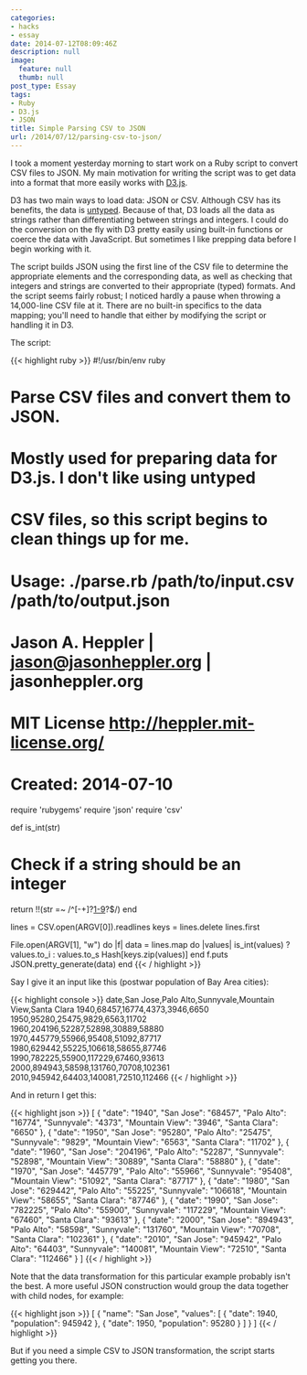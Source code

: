 ```yaml
---
categories:
- hacks
- essay
date: 2014-07-12T08:09:46Z
description: null
image:
  feature: null
  thumb: null
post_type: Essay
tags:
- Ruby
- D3.js
- JSON
title: Simple Parsing CSV to JSON
url: /2014/07/12/parsing-csv-to-json/
---
```


I took a moment yesterday morning to start work on a Ruby script to convert CSV files to JSON. My main motivation for writing the script was to get data into a format that more easily works with [D3.js](http://d3js.org). 

D3 has two main ways to load data: JSON or CSV. Although CSV has its benefits, the data is [untyped](http://en.wikipedia.org/wiki/Programming_language#Typed_versus_untyped_languages). Because of that, D3 loads all the data as strings rather than differentiating between strings and integers. I could do the conversion on the fly with D3 pretty easily using built-in functions or coerce the data with JavaScript. But sometimes I like prepping data before I begin working with it.

The script builds JSON using the first line of the CSV file to determine the appropriate elements and the corresponding data, as well as checking that integers and strings are converted to their appropriate (typed) formats. And the script seems fairly robust; I noticed hardly a pause when throwing a 14,000-line CSV file at it. There are no built-in specifics to the data mapping; you'll need to handle that either by modifying the script or handling it in D3.

The script: 

{{< highlight ruby >}}
#!/usr/bin/env ruby

# Parse CSV files and convert them to JSON.
# Mostly used for preparing data for D3.js. I don't like using untyped
# CSV files, so this script begins to clean things up for me.

# Usage: ./parse.rb /path/to/input.csv /path/to/output.json

# Jason A. Heppler | jason@jasonheppler.org | jasonheppler.org
# MIT License <http://heppler.mit-license.org/>
#
# Created: 2014-07-10

require 'rubygems'
require 'json'
require 'csv'

def is_int(str)
  # Check if a string should be an integer
  return !!(str =~ /^[-+]?[1-9]([0-9]*)?$/)
end

lines = CSV.open(ARGV[0]).readlines
keys = lines.delete lines.first

File.open(ARGV[1], "w") do |f|
  data = lines.map do |values|
    is_int(values) ? values.to_i : values.to_s
    Hash[keys.zip(values)]
  end
  f.puts JSON.pretty_generate(data)
end
{{< / highlight >}}

Say I give it an input like this (postwar population of Bay Area cities):

{{< highlight console >}}
date,San Jose,Palo Alto,Sunnyvale,Mountain View,Santa Clara
1940,68457,16774,4373,3946,6650
1950,95280,25475,9829,6563,11702
1960,204196,52287,52898,30889,58880
1970,445779,55966,95408,51092,87717
1980,629442,55225,106618,58655,87746
1990,782225,55900,117229,67460,93613
2000,894943,58598,131760,70708,102361
2010,945942,64403,140081,72510,112466
{{< / highlight >}}

And in return I get this:

{{< highlight json >}}
[
  {
    "date": "1940",
    "San Jose": "68457",
    "Palo Alto": "16774",
    "Sunnyvale": "4373",
    "Mountain View": "3946",
    "Santa Clara": "6650"
  },
  {
    "date": "1950",
    "San Jose": "95280",
    "Palo Alto": "25475",
    "Sunnyvale": "9829",
    "Mountain View": "6563",
    "Santa Clara": "11702"
  },
  {
    "date": "1960",
    "San Jose": "204196",
    "Palo Alto": "52287",
    "Sunnyvale": "52898",
    "Mountain View": "30889",
    "Santa Clara": "58880"
  },
  {
    "date": "1970",
    "San Jose": "445779",
    "Palo Alto": "55966",
    "Sunnyvale": "95408",
    "Mountain View": "51092",
    "Santa Clara": "87717"
  },
  {
    "date": "1980",
    "San Jose": "629442",
    "Palo Alto": "55225",
    "Sunnyvale": "106618",
    "Mountain View": "58655",
    "Santa Clara": "87746"
  },
  {
    "date": "1990",
    "San Jose": "782225",
    "Palo Alto": "55900",
    "Sunnyvale": "117229",
    "Mountain View": "67460",
    "Santa Clara": "93613"
  },
  {
    "date": "2000",
    "San Jose": "894943",
    "Palo Alto": "58598",
    "Sunnyvale": "131760",
    "Mountain View": "70708",
    "Santa Clara": "102361"
  },
  {
    "date": "2010",
    "San Jose": "945942",
    "Palo Alto": "64403",
    "Sunnyvale": "140081",
    "Mountain View": "72510",
    "Santa Clara": "112466"
  }
]
{{< / highlight >}}

Note that the data transformation for this particular example probably isn't the best. A more useful JSON construction would group the data together with child nodes, for example:

{{< highlight json >}}
[
  {
    "name": "San Jose",
    "values": [
      {
        "date": 1940,
        "population": 945942
      },
      {
        "date": 1950,
        "population": 95280
      }
    ]
  }
]
{{< / highlight >}}

But if you need a simple CSV to JSON transformation, the script starts getting you there.
